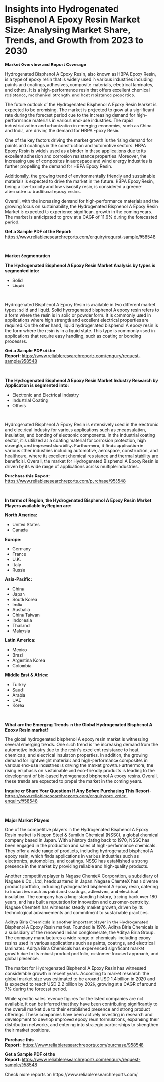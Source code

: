 <p><h1>Insights into Hydrogenated Bisphenol A Epoxy Resin Market Size: Analysing Market Share, Trends, and Growth from 2023 to 2030</h1></p><p><strong>Market Overview and Report Coverage</strong></p>
<p><p>Hydrogenated Bisphenol A Epoxy Resin, also known as HBPA Epoxy Resin, is a type of epoxy resin that is widely used in various industries including paints and coatings, adhesives, composite materials, electrical laminates, and others. It is a high-performance resin that offers excellent chemical resistance, mechanical strength, and heat resistance properties.</p><p>The future outlook of the Hydrogenated Bisphenol A Epoxy Resin Market is expected to be promising. The market is projected to grow at a significant rate during the forecast period due to the increasing demand for high-performance materials in various end-use industries. The rapid industrialization and urbanization in emerging economies, such as China and India, are driving the demand for HBPA Epoxy Resin.</p><p>One of the key factors driving the market growth is the rising demand for paints and coatings in the construction and automotive sectors. HBPA Epoxy Resin is widely used as a binder in these applications due to its excellent adhesion and corrosion resistance properties. Moreover, the increasing use of composites in aerospace and wind energy industries is further propelling the demand for HBPA Epoxy Resin.</p><p>Additionally, the growing trend of environmentally friendly and sustainable materials is expected to drive the market in the future. HBPA Epoxy Resin, being a low-toxicity and low viscosity resin, is considered a greener alternative to traditional epoxy resins.</p><p>Overall, with the increasing demand for high-performance materials and the growing focus on sustainability, the Hydrogenated Bisphenol A Epoxy Resin Market is expected to experience significant growth in the coming years. The market is anticipated to grow at a CAGR of 11.6% during the forecasted period.</p></p>
<p><strong>Get a Sample PDF of the Report:</strong> <a href="https://www.reliableresearchreports.com/enquiry/request-sample/958548">https://www.reliableresearchreports.com/enquiry/request-sample/958548</a></p>
<p>&nbsp;</p>
<p><strong>Market Segmentation</strong></p>
<p><strong>The Hydrogenated Bisphenol A Epoxy Resin Market Analysis by types is segmented into:</strong></p>
<p><ul><li>Solid</li><li>Liquid</li></ul></p>
<p>&nbsp;</p>
<p><p>Hydrogenated Bisphenol A Epoxy Resin is available in two different market types: solid and liquid. Solid hydrogenated bisphenol A epoxy resin refers to a form where the resin is in solid or powder form. It is commonly used in applications where high strength and excellent electrical properties are required. On the other hand, liquid hydrogenated bisphenol A epoxy resin is the form where the resin is in a liquid state. This type is commonly used in applications that require easy handling, such as coating or bonding processes.</p></p>
<p><strong>Get a Sample PDF of the Report:</strong>&nbsp;<a href="https://www.reliableresearchreports.com/enquiry/request-sample/958548">https://www.reliableresearchreports.com/enquiry/request-sample/958548</a></p>
<p>&nbsp;</p>
<p><strong>The Hydrogenated Bisphenol A Epoxy Resin Market Industry Research by Application is segmented into:</strong></p>
<p><ul><li>Electronic and Electrical Industry</li><li>Industrial Coating</li><li>Others</li></ul></p>
<p>&nbsp;</p>
<p><p>Hydrogenated Bisphenol A Epoxy Resin is extensively used in the electronic and electrical industry for various applications such as encapsulation, insulation, and bonding of electronic components. In the industrial coating sector, it is utilized as a coating material for corrosion protection, high strength, and improved durability. Furthermore, it finds application in various other industries including automotive, aerospace, construction, and healthcare, where its excellent chemical resistance and thermal stability are beneficial. Overall, the market for Hydrogenated Bisphenol A Epoxy Resin is driven by its wide range of applications across multiple industries.</p></p>
<p><strong>Purchase this Report:</strong>&nbsp; <a href="https://www.reliableresearchreports.com/purchase/958548">https://www.reliableresearchreports.com/purchase/958548</a></p>
<p>&nbsp;</p>
<p><strong>In terms of Region, the Hydrogenated Bisphenol A Epoxy Resin Market Players available by Region are:</strong></p>
<p>
    <p> <strong> North America: </strong>
        <ul>
            <li>United States</li>
            <li>Canada</li>
        </ul>
        </p> 
    <p> <strong> Europe: </strong>
        <ul>
            <li>Germany</li>
            <li>France</li>
            <li>U.K.</li>
            <li>Italy</li>
            <li>Russia</li>
        </ul>
        </p> 
    <p> <strong> Asia-Pacific: </strong>
        <ul>
            <li>China</li>
            <li>Japan</li>
            <li>South Korea</li>
            <li>India</li>
            <li>Australia</li>
            <li>China Taiwan</li>
            <li>Indonesia</li>
            <li>Thailand</li>
            <li>Malaysia</li>
        </ul>
        </p> 
    <p> <strong> Latin America: </strong>
        <ul>
            <li>Mexico</li>
            <li>Brazil</li>
            <li>Argentina Korea</li>
            <li>Colombia</li>
        </ul>
        </p> 
    <p> <strong> Middle East & Africa: </strong>
        <ul>
            <li>Turkey</li>
            <li>Saudi</li>
            <li>Arabia</li>
            <li>UAE</li>
            <li>Korea</li>
        </ul>
    </p>
    </p>
<p>&nbsp;</p>
<p><strong>What are the Emerging Trends in the Global Hydrogenated Bisphenol A Epoxy Resin market?</strong></p>
<p><p>The global hydrogenated bisphenol A epoxy resin market is witnessing several emerging trends. One such trend is the increasing demand from the automotive industry due to the resin's excellent resistance to heat, chemicals, and electrical insulation properties. In addition, the growing demand for lightweight materials and high-performance composites in various end-use industries is driving the market growth. Furthermore, the rising emphasis on sustainable and eco-friendly products is leading to the development of bio-based hydrogenated bisphenol A epoxy resins. Overall, these trends are expected to propel the market in the coming years.</p></p>
<p><strong>Inquire or Share Your Questions If Any Before Purchasing This Report</strong>- <a href="https://www.reliableresearchreports.com/enquiry/pre-order-enquiry/958548">https://www.reliableresearchreports.com/enquiry/pre-order-enquiry/958548</a></p>
<p>&nbsp;</p>
<p><strong>Major Market Players</strong></p>
<p><p>One of the competitive players in the Hydrogenated Bisphenol A Epoxy Resin market is Nippon Steel & Sumikin Chemical (NSSC), a global chemical company based in Japan. With a history dating back to 1970, NSSC has been engaged in the production and sales of high-performance chemicals. They offer a wide range of products, including hydrogenated bisphenol A epoxy resin, which finds applications in various industries such as electronics, automobiles, and coatings. NSSC has established a strong presence in the market by providing reliable and high-quality products.</p><p>Another competitive player is Nagase ChemteX Corporation, a subsidiary of Nagase & Co., Ltd, headquartered in Japan. Nagase ChemteX has a diverse product portfolio, including hydrogenated bisphenol A epoxy resin, catering to industries such as paint and coatings, adhesives, and electrical insulation. The company has a long-standing history, tracing back over 180 years, and has built a reputation for innovation and customer-centricity. Nagase ChemteX has witnessed steady market growth, driven by its technological advancements and commitment to sustainable practices.</p><p>Aditya Birla Chemicals is another important player in the Hydrogenated Bisphenol A Epoxy Resin market. Founded in 1976, Aditya Birla Chemicals is a subsidiary of the renowned Indian conglomerate, the Aditya Birla Group. The company manufactures a wide range of chemicals, including epoxy resins used in various applications such as paints, coatings, and electrical laminates. Aditya Birla Chemicals has experienced significant market growth due to its robust product portfolio, customer-focused approach, and global presence.</p><p>The market for Hydrogenated Bisphenol A Epoxy Resin has witnessed considerable growth in recent years. According to market research, the global market size was estimated to be around USD 1.4 billion in 2020 and is expected to reach USD 2.2 billion by 2026, growing at a CAGR of around 7% during the forecast period.</p><p>While specific sales revenue figures for the listed companies are not available, it can be inferred that they have been contributing significantly to the overall market due to their established presence and strong product offerings. These companies have been actively investing in research and development to develop improved epoxy resin formulations, expanding their distribution networks, and entering into strategic partnerships to strengthen their market positions.</p></p>
<p><strong>Purchase this Report:</strong>&nbsp;&nbsp;<a href="https://www.reliableresearchreports.com/purchase/958548">https://www.reliableresearchreports.com/purchase/958548</a></p>
<p></p>
<p><strong>Get a Sample PDF of the Report:</strong>&nbsp;<a href="https://www.reliableresearchreports.com/enquiry/request-sample/958548">https://www.reliableresearchreports.com/enquiry/request-sample/958548</a></p>
<p>Check more reports on https://www.reliableresearchreports.com/</p>